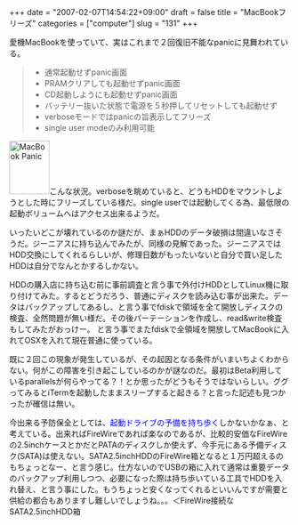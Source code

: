+++
date = "2007-02-07T14:54:22+09:00"
draft = false
title = "MacBookフリーズ"
categories = ["computer"]
slug = "131"
+++

愛機MacBookを使っていて、実はこれまで２回復旧不能なpanicに見舞われている。
<blockquote>
<ul>
	<li>通常起動せずpanic画面</li>
	<li>PRAMクリアしても起動せずpanic画面</li>
	<li>CD起動しようにも起動せずpanic画面</li>
	<li>バッテリー抜いた状態で電源を５秒押してリセットしても起動せず</li>
	<li>verboseモードではpanicの旨表示してフリーズ</li>
	<li>single user modeのみ利用可能</li>
</ul>
</blockquote>
<a rel="lightbox" href="/images/2007/02/337864875_210.jpg"><img width="72" height="96" border="0" alt="MacBook Panic" title="MacBook Panic" src="/images/2007/02/337864875_210.jpg" /></a>こんな状況。verboseを眺めていると、どうもHDDをマウントしようとした時にフリーズしている様だ。single userでは起動してくる為、最低限の起動ボリュームへはアクセス出来るようだ。

いったいどこが壊れているのか謎だが、まぁHDDのデータ破損は間違いなさそうだ。ジーニアスに持ち込んでみたが、同様の見解であった。ジーニアスではHDD交換にしてくれるらしいが、修理日数がもったいないと自分で買い足したHDDは自分でなんとかするしかない。

HDDの購入店に持ち込む前に事前調査と言う事で外付けHDDとしてLinux機に取り付けてみた。するとどうだろう、普通にディスクを読み込む事が出来た。データはバックアップしてあるし、と言う事でfdiskで領域を全て開放しディスクの検査、全然問題が無い様だ。その後パーテーションを作成し、read&write検査もしてみたがおっけー。
と言う事でまたfdiskで全領域を開放してMacBookに入れてOSXを入れて現在普通に使っている。

既に２回この現象が発生しているが、その起因となる条件がいまいちよくわからない。何がこの障害を引き起こしているのかが謎なのだ。最初はBeta利用しているparallelsが何らやってる？！とか思ったがどうもそうではないらしい。ググってみるとiTermを起動したままスリープすると起きる？と言った記述も見つかったが確信は無い。

今出来る予防保全としては、<font color="blue">起動ドライブの予備を持ち歩く</font>しかないかなぁ、と考えている。出来ればFireWireであれば楽なのであるが、比較的安価なFireWireの2.5inchケースとかだとPATAのディスクしか使えず、今手元にある予備ディスク(SATA)は使えない。SATA2.5inchHDDのFireWire箱となると１万円超えるのもちょっとなー、と言う感じ。仕方ないのでUSBの箱に入れて通常は重要データのバックアップ利用しつつ、必要になった際は持ち歩いている工具でHDDを入れ替え、と言う事にした。もうちょっと安くなってくれるといいんですが需要と供給の都合もありますし難しいでしょうね。。。＜FireWire接続なSATA2.5inchHDD箱
